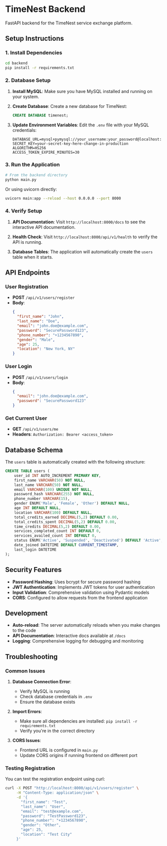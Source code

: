 # TimeNest Backend

FastAPI backend for the TimeNest service exchange platform.

## Setup Instructions

### 1. Install Dependencies

```bash
cd backend
pip install -r requirements.txt
```

### 2. Database Setup

1. **Install MySQL**: Make sure you have MySQL installed and running on your system.

2. **Create Database**: Create a new database for TimeNest:
   ```sql
   CREATE DATABASE timenest;
   ```

3. **Update Environment Variables**: Edit the `.env` file with your MySQL credentials:
   ```env
   DATABASE_URL=mysql+pymysql://your_username:your_password@localhost:3306/timenest
   SECRET_KEY=your-secret-key-here-change-in-production
   ALGORITHM=HS256
   ACCESS_TOKEN_EXPIRE_MINUTES=30
   ```

### 3. Run the Application

```bash
# From the backend directory
python main.py
```

Or using uvicorn directly:
```bash
uvicorn main:app --reload --host 0.0.0.0 --port 8000
```

### 4. Verify Setup

1. **API Documentation**: Visit `http://localhost:8000/docs` to see the interactive API documentation.

2. **Health Check**: Visit `http://localhost:8000/api/v1/health` to verify the API is running.

3. **Database Tables**: The application will automatically create the `users` table when it starts.

## API Endpoints

### User Registration
- **POST** `/api/v1/users/register`
- **Body**: 
  ```json
  {
    "first_name": "John",
    "last_name": "Doe",
    "email": "john.doe@example.com",
    "password": "SecurePassword123",
    "phone_number": "+1234567890",
    "gender": "Male",
    "age": 25,
    "location": "New York, NY"
  }
  ```

### User Login
- **POST** `/api/v1/users/login`
- **Body**:
  ```json
  {
    "email": "john.doe@example.com",
    "password": "SecurePassword123"
  }
  ```

### Get Current User
- **GET** `/api/v1/users/me`
- **Headers**: `Authorization: Bearer <access_token>`

## Database Schema

The `users` table is automatically created with the following structure:

```sql
CREATE TABLE users (
    user_id INT AUTO_INCREMENT PRIMARY KEY,
    first_name VARCHAR(50) NOT NULL,
    last_name VARCHAR(50) NOT NULL,
    email VARCHAR(100) UNIQUE NOT NULL,
    password_hash VARCHAR(255) NOT NULL,
    phone_number VARCHAR(15),
    gender ENUM('Male', 'Female', 'Other') DEFAULT NULL,
    age INT DEFAULT NULL,
    location VARCHAR(100) DEFAULT NULL,
    total_credits_earned DECIMAL(5,2) DEFAULT 0.00,
    total_credits_spent DECIMAL(5,2) DEFAULT 0.00,
    time_credits DECIMAL(5,2) DEFAULT 0.00,
    services_completed_count INT DEFAULT 0,
    services_availed_count INT DEFAULT 0,
    status ENUM('Active', 'Suspended', 'Deactivated') DEFAULT 'Active',
    date_joined DATETIME DEFAULT CURRENT_TIMESTAMP,
    last_login DATETIME
);
```

## Security Features

- **Password Hashing**: Uses bcrypt for secure password hashing
- **JWT Authentication**: Implements JWT tokens for user authentication
- **Input Validation**: Comprehensive validation using Pydantic models
- **CORS**: Configured to allow requests from the frontend application

## Development

- **Auto-reload**: The server automatically reloads when you make changes to the code
- **API Documentation**: Interactive docs available at `/docs`
- **Logging**: Comprehensive logging for debugging and monitoring

## Troubleshooting

### Common Issues

1. **Database Connection Error**: 
   - Verify MySQL is running
   - Check database credentials in `.env`
   - Ensure the database exists

2. **Import Errors**:
   - Make sure all dependencies are installed: `pip install -r requirements.txt`
   - Verify you're in the correct directory

3. **CORS Issues**:
   - Frontend URL is configured in `main.py`
   - Update CORS origins if running frontend on different port

### Testing Registration

You can test the registration endpoint using curl:

```bash
curl -X POST "http://localhost:8000/api/v1/users/register" \
     -H "Content-Type: application/json" \
     -d '{
       "first_name": "Test",
       "last_name": "User",
       "email": "test@example.com",
       "password": "TestPassword123",
       "phone_number": "+1234567890",
       "gender": "Other",
       "age": 25,
       "location": "Test City"
     }'
```